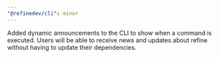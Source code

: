 ```yaml
---
"@refinedev/cli": minor
---
```


Added dynamic announcements to the CLI to show when a command is executed. Users will be able to receive news and updates about refine without having to update their dependencies.
